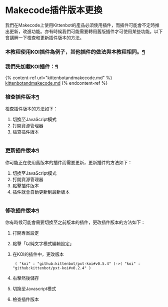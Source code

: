 # Makecode插件版本更換



我們在Makecode上使用Kittenbot的產品必須使用插件，而插件可能會不定時推出更新，改進功能。亦有時候我們可能需要轉用舊版插件才可使用某些功能。以下會講解一下檢查和更新插件版本的方法。

### 本教程使用KOI插件為例子，其他插件的做法與本教程相同。[¶](broken-reference)

### 我們先加載KOI插件：[¶](broken-reference)

{% content-ref url="kittenbotandmakecode.md" %}
[kittenbotandmakecode.md](kittenbotandmakecode.md)
{% endcontent-ref %}

### 檢查插件版本[¶](broken-reference)

檢查插件版本的方法如下：

1. 切換至JavaScript模式
2. 打開資源管理器
3. 檢查插件版本

<figure><img src="https://kittenbothk.readthedocs.io/en/latest/_images/check.gif" alt=""><figcaption></figcaption></figure>

### 更新插件版本[¶](broken-reference)

你可能正在使用舊版本的插件而需要更新，更新插件的方法如下：

1. 切換至JavaScript模式
2. 打開資源管理器
3. 點擊插件版本
4. 插件就會自動更新到最新版本

<figure><img src="https://kittenbothk.readthedocs.io/en/latest/_images/update.gif" alt=""><figcaption></figcaption></figure>

### 修改插件版本[¶](broken-reference)

你有時候可能會需要切換至之前版本的插件，更改插件版本的方法如下：

1. 打開專案設定
2. 點擊「以純文字模式編輯設定」
3.  在KOI的插件中，更改版本

    ```
     ( "koi" : "github:kittenbot/pxt-koi#v0.5.4" )->( "koi" : "github:kittenbot/pxt-koi#v0.2.4" )
    ```
4. 右擊然後儲存
5. 切換至Javascript模式
6. 檢查插件版本

<figure><img src="https://kittenbothk.readthedocs.io/en/latest/_images/modify.gif" alt=""><figcaption></figcaption></figure>
